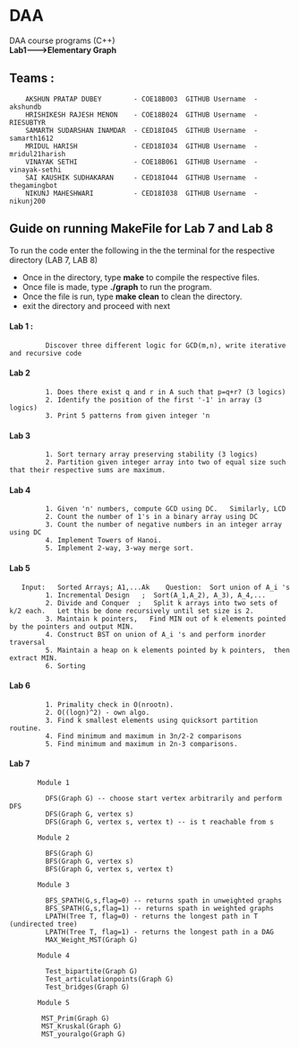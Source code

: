 # DAA
DAA course programs (C++)  
**Lab1--->Elementary Graph**
## Teams :
        AKSHUN PRATAP DUBEY        - COE18B003  GITHUB Username  - akshundb  
        HRISHIKESH RAJESH MENON    - COE18B024  GITHUB Username  - RIESUBTYR  
        SAMARTH SUDARSHAN INAMDAR  - CED18I045  GITHUB Username  - samarth1612  
        MRIDUL HARISH              - CED18I034  GITHUB Username  - mridul21harish  
        VINAYAK SETHI              - COE18B061  GITHUB Username  - vinayak-sethi  
        SAI KAUSHIK SUDHAKARAN     - CED18I044  GITHUB Username  - thegamingbot  
        NIKUNJ MAHESHWARI          - CED18I038  GITHUB Username  - nikunj200 

## Guide on running MakeFile for Lab 7 and Lab 8
 To run the code enter the following in the the terminal for the respective directory (LAB 7, LAB 8)
 

* Once in the directory, type **make** to compile the respective files.
* Once file is made, type **./graph** to run the program.
* Once the file is run, type **make clean** to clean the directory.
* exit the directory and proceed with next
 
 
#### Lab 1 :
``` 
         Discover three different logic for GCD(m,n), write iterative and recursive code
```
#### Lab 2
```
         1. Does there exist q and r in A such that p=q+r? (3 logics)            
         2. Identify the position of the first '-1' in array (3 logics)
         3. Print 5 patterns from given integer 'n
```
#### Lab 3
```
         1. Sort ternary array preserving stability (3 logics)
         2. Partition given integer array into two of equal size such that their respective sums are maximum.
```
#### Lab 4
```
         1. Given 'n' numbers, compute GCD using DC.   Similarly, LCD
         2. Count the number of 1's in a binary array using DC
         3. Count the number of negative numbers in an integer array using DC
         4. Implement Towers of Hanoi.
         5. Implement 2-way, 3-way merge sort.    
```
#### Lab 5
```
   Input:   Sorted Arrays; A1,...Ak    Question:  Sort union of A_i 's
         1. Incremental Design   ;  Sort(A_1,A_2), A_3), A_4,...
         2. Divide and Conquer  ;   Split k arrays into two sets of k/2 each.   Let this be done recursively until set size is 2.       
         3. Maintain k pointers,   Find MIN out of k elements pointed by the pointers and output MIN.
         4. Construct BST on union of A_i 's and perform inorder traversal
         5. Maintain a heap on k elements pointed by k pointers,  then extract MIN.
         6. Sorting 
```
#### Lab 6
```
         1. Primality check in O(nrootn).
         2. O((logn)^2) - own algo.
         3. Find k smallest elements using quicksort partition routine.
         4. Find minimum and maximum in 3n/2-2 comparisons
         5. Find minimum and maximum in 2n-3 comparisons.
```
#### Lab 7
```
       Module 1

         DFS(Graph G) -- choose start vertex arbitrarily and perform DFS
         DFS(Graph G, vertex s)
         DFS(Graph G, vertex s, vertex t) -- is t reachable from s

       Module 2

         BFS(Graph G)
         BFS(Graph G, vertex s)
         BFS(Graph G, vertex s, vertex t)

       Module 3
       
         BFS_SPATH(G,s,flag=0) -- returns spath in unweighted graphs
         BFS_SPATH(G,s,flag=1) -- returns spath in weighted graphs
         LPATH(Tree T, flag=0) - returns the longest path in T (undirected tree)
         LPATH(Tree T, flag=1) - returns the longest path in a DAG
         MAX_Weight_MST(Graph G)

       Module 4
      
         Test_bipartite(Graph G)
         Test_articulationpoints(Graph G)
         Test_bridges(Graph G)

       Module 5

        MST_Prim(Graph G)
        MST_Kruskal(Graph G)
        MST_youralgo(Graph G)
